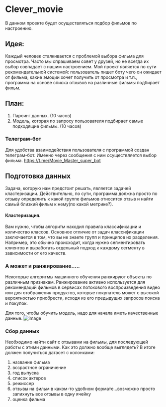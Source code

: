 # Clever_movie
В данном проекте будет осуществляться подбор фильмов по настроению.
## Идея:
Каждый человек сталкивается с проблемой выбора фильма для просмотра. Часто мы спрашиваем совет у друзей, но не всегда их выбор совпадает с нашим настроением. Мой проект является по сути рекомендательной системой: пользователь пишет боту чего он ожидает от фильма, какие эмоции хочет получить от просмотра и т.п., программа на основе списка отзывов на различные фильмы подбирает фильм.
## План:
1. Парсинг данных. (10 часов)
3. Модель, которая по запросу пользователя подбирает самые подходящие фильмы. (10 часов)
### Телеграм-бот
Для удобства взаимодействия пользователя с программой создан телеграм-бот. Именно через сообщения с ним осуществляется выбор фильма.
https://t.me/Movie_Master_super_bot
## Подготовка данных
Задача, которую нам предстоит решать, является задачей кластеризации. Действительно, по сути, программа должна просто по отзыву определить к какой группе фильмов относится отзыв и найти самый близкий фильм к нему(по какой метрике?).
#### Кластеризация. 
Вам нужно, чтобы алгоритм находил правила классификации и количество классов. Основное отличие от задач классификации заключается в том, что вы не знаете групп и принципов их разделения. Например, это обычно происходит, когда нужно сегментировать клиентов и выработать отдельный подход к каждому сегменту в зависимости от его качеств.
### А может и ранжирование..... 
Некоторые алгоритмы машинного обучения ранжируют объекты по различным признакам. Ранжирование активно используется для рекомендаций фильмов в сервисах потокового воспроизведения видео или для отображения продуктов, которые покупатель может с высокой вероятностью приобрести, исходя из его предыдущих запросов поиска и покупок.

Для того, чтобы обучить модель, надо для начала иметь качественные данные.
![image](https://github.com/VikiKu/Clever_movie/assets/148389982/15b16aa9-ee56-4de2-951e-5ded6832e9cb)
### Сбор данных
Необходимо найти сайт с отзывами на фильмы, для последующей работы с этими данными. 
Как это должно вообще выглядеть? В итоге должен получиться датасет с колонками:
1. название фильма
2. возрастное ограничение
3. год выпуска
4. список актеров
5. режиссер
6. отзывы на фильм в каком-то удобном формате...возможно просто запихнуть все отзывы в одну ячейку
7. оценка фильма
